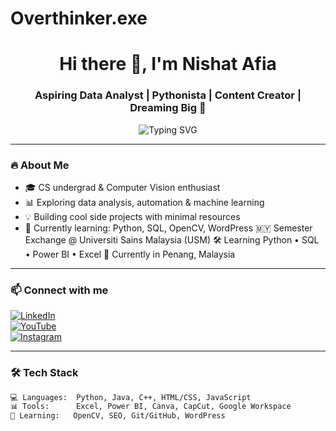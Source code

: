 # Overthinker.exe
<h1 align="center">Hi there 👋, I'm Nishat Afia </h1>
<h3 align="center">Aspiring Data Analyst | Pythonista | Content Creator | Dreaming Big 💭</h3>

<p align="center">
  <img src="https://readme-typing-svg.demolab.com?font=Fira+Code&weight=600&pause=1000&center=true&vCenter=true&multiline=true&width=435&height=80&lines=Turning+Curiosity+into+Code;Leveling+Up+One+Bug+at+a+Time" alt="Typing SVG" />
</p>

---

### 🔥 About Me
- 🎓 CS undergrad & Computer Vision enthusiast
- 📊 Exploring data analysis, automation & machine learning
- 💡 Building cool side projects with minimal resources
- 📖 Currently learning: Python, SQL, OpenCV, WordPress
🇲🇾 Semester Exchange @ Universiti Sains Malaysia (USM)
🛠 Learning Python • SQL • Power BI • Excel
📍 Currently in Penang, Malaysia

---

### 📫 Connect with me
[![LinkedIn](https://img.shields.io/badge/-LinkedIn-blue?style=flat-square&logo=Linkedin&logoColor=white)](https://linkedin.com/in/YOUR_USERNAME)  
[![YouTube](https://img.shields.io/badge/YouTube-%23FF0000.svg?&style=flat-square&logo=YouTube&logoColor=white)](https://youtube.com/@YOUR_CHANNEL)  
[![Instagram](https://img.shields.io/badge/-Instagram-%23E4405F?style=flat-square&logo=Instagram&logoColor=white)](https://instagram.com/YOUR_HANDLE)  

---

### 🛠️ Tech Stack
```bash
💻 Languages:  Python, Java, C++, HTML/CSS, JavaScript  
📊 Tools:      Excel, Power BI, Canva, CapCut, Google Workspace  
🧠 Learning:   OpenCV, SEO, Git/GitHub, WordPress  
